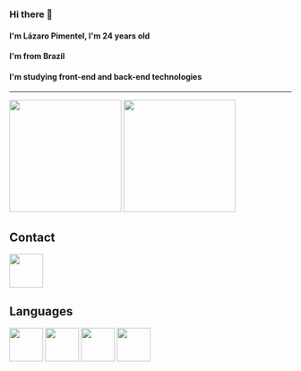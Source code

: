 ### Hi there 👋
#### I'm Lázaro Pimentel, I'm 24 years old
#### I'm from Brazil
#### I'm studying front-end and back-end technologies
----- 

<img height="200em" src= "https://github-readme-stats.vercel.app/api?username=Drlazinho&show_icons=true&theme=tokyonight" >

<img height="200em" src="https://github-readme-stats.vercel.app/api/top-langs/?username=anuraghazra&layout=compact" >

## Contact

<a herf="https://www.linkedin.com/in/l%C3%A1zaro-bonfim-872709210/?lipi=urn%3Ali%3Apage%3Ad_flagship3_profile_view_base%3BsszdHSi4TJCLKx%2FO7wzfUg%3D%3D">

<img src="https://cdn.jsdelivr.net/gh/devicons/devicon/icons/linkedin/linkedin-original.svg" align = "center" heigth="50" width="60" >
</a>

## Languages
<div>
    <img src="https://cdn.jsdelivr.net/gh/devicons/devicon/icons/csharp/csharp-original.svg" align = "center" heigth="50" width="60">
    <img src="https://cdn.jsdelivr.net/gh/devicons/devicon/icons/javascript/javascript-original.svg" align = "center" heigth="50" width="60">
    <img src="https://cdn.jsdelivr.net/gh/devicons/devicon/icons/html5/html5-original.svg" align = "center" heigth="50" width="60">
    <img src="https://cdn.jsdelivr.net/gh/devicons/devicon/icons/css3/css3-original.svg" align = "center" heigth="50" width="60">
</div>



<!--
**Drlazinho/Drlazinho** is a ✨ _special_ ✨ repository because its `README.md` (this file) appears on your GitHub profile.

Here are some ideas to get you started:

- 🔭 I’m currently working on ...
- 🌱 I’m currently learning ...
- 👯 I’m looking to collaborate on ...
- 🤔 I’m looking for help with ...
- 💬 Ask me about ...
- 📫 How to reach me: ...
- 😄 Pronouns: ...
- ⚡ Fun fact: ...
-->
